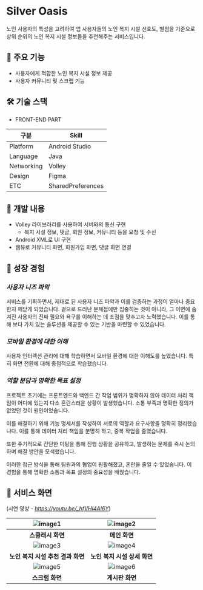 # Silver Oasis



노인 사용자의 특성을 고려하여 앱 사용자들의 노인 복지 시설 선호도, 별점을 기준으로 상위 순위의 노인 복지 시설 정보들을 추천해주는 서비스입니다.


## 📌 주요 기능


- 사용자에게 적합한 노인 복지 시설 정보 제공
- 사용자 커뮤니티 및 스크랩 기능


## 🛠 기술 스택


- FRONT-END PART


|구분|Skill|
|------|---|
|Platform|Android Studio|
|Language|Java|
|Networking|Volley|
|Design|Figma|
|ETC|SharedPreferences|


## 📌 개발 내용


- Volley 라이브러리를 사용하여 서버와의 통신 구현
    - 복지 시설 정보, 댓글, 회원 정보, 커뮤니티 등을 요청 및 수신
- Android XML로 UI 구현
- 웹뷰로 커뮤니티 화면, 회원가입 화면, 댓글 화면 연결


## 📌 성장 경험


### *사용자 니즈 파악*

서비스를 기획하면서, 제대로 된 사용자 니즈 파악과 이를 검증하는 과정이 얼마나 중요한지 깨닫게 되었습니다. 겉으로 드러난 문제점에만 집중하는 것이 아니라, 그 이면에 숨겨진 사용자의 진짜 필요와 욕구를 이해하는 데 초점을 맞추고자 노력했습니다. 이를 통해 보다 가치 있는 솔루션을 제공할 수 있는 기반을 마련할 수 있었습니다.


### *모바일 환경에 대한 이해*

사용자 인터렉션 관리에 대해 학습하면서 모바일 환경에 대한 이해도를 높였습니다. 특히 화면 전환에 대해 중점적으로 학습했습니다.


### *역할 분담과 명확한 목표 설정*

프로젝트 초기에는 프론트엔드와 백엔드 간 작업 범위가 명확하지 않아 데이터 처리 책임이 어디에 있는지 다소 혼란스러운 상황이 발생했습니다. 소통 부족과 명확한 정의가 없었던 것이 원인이었습니다.

이를 해결하기 위해 기능 명세서를 작성하여 서로의 역할과 요구사항을 명확히 정리했습니다. 이를 통해 데이터 처리 책임을 분명히 하고, 중복 작업을 줄였습니다.

또한 주기적으로 간단한 미팅을 통해 진행 상황을 공유하고, 발생하는 문제를 즉시 논의하며 해결 방안을 모색했습니다.

이러한 접근 방식을 통해 팀원과의 협업이 원활해졌고, 혼란을 줄일 수 있었습니다. 이 경험을 통해 명확한 소통과 목표 설정의 중요성을 배웠습니다.


## 📌 서비스 화면


(시연 영상 - *https://youtu.be/_hfVHI4AI6Y*)

<div align="center">

| ![image1](https://github.com/user-attachments/assets/0f5eb351-7be6-4ba8-83ab-95a9d4dc34f0) | ![image2](https://github.com/user-attachments/assets/dfd37f24-24e9-4dfb-9329-780e4feabea5) |
|:--------------------------------------------------------:|:--------------------------------------------------------:|
| **스클래시 화면**                                  | **메인 화면**                                  |
| ![image3](https://github.com/user-attachments/assets/975eb921-70ad-478d-b17d-91b3bf5cc933) | ![image4](https://github.com/user-attachments/assets/cc70a6ba-5253-414c-91da-a708049e403a) |
| **노인 복지 시설 추천 결과 화면**                                  | **노인 복지 시설 상세 화면**                                  |
| ![image5](https://github.com/user-attachments/assets/df72eff0-d8e6-43c4-a8c4-d19eeadf3ea6) | ![image6](https://github.com/user-attachments/assets/d21f8106-25cc-422a-ab50-dcdc9a97347f) |
| **스크랩 화면**                                  | **게시판 화면**                                  |

</div>


